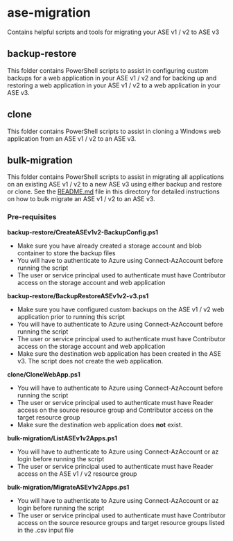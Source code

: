 # ase-migration
Contains helpful scripts and tools for migrating your ASE v1 / v2 to ASE v3

## backup-restore
This folder contains PowerShell scripts to assist in configuring custom backups for a web application in your ASE v1 / v2 and for backing up and restoring a web application in your ASE v1 / v2 to a web application in your ASE v3.

## clone
This folder contains PowerShell scripts to assist in cloning a Windows web application from an ASE v1 / v2 to an ASE v3.

## bulk-migration
This folder contains PowerShell scripts to assist in migrating all applications on an existing ASE v1 / v2 to a new ASE v3 using either backup and restore or clone. See the [README.md](bulk-migration/README.md) file in this directory for detailed instructions on how to bulk migrate an ASE v1 / v2 to an ASE v3.

### Pre-requisites
**backup-restore/CreateASEv1v2-BackupConfig.ps1**
- Make sure you have already created a storage account and blob container to store the backup files
- You will have to authenticate to Azure using Connect-AzAccount before running the script
- The user or service principal used to authenticate must have Contributor access on the storage account and web application

**backup-restore/BackupRestoreASEv1v2-v3.ps1**
- Make sure you have configured custom backups on the ASE v1 / v2 web application prior to running this script
- You will have to authenticate to Azure using Connect-AzAccount before running the script
- The user or service principal used to authenticate must have Contributor access on the storage account and web application
- Make sure the destination web application has been created in the ASE v3. The script does not create the web application.

**clone/CloneWebApp.ps1**
- You will have to authenticate to Azure using Connect-AzAccount before running the script
- The user or service principal used to authenticate must have Reader access on the source resource group and Contributor access on the target resource group
- Make sure the destination web application does **not** exist.

**bulk-migration/ListASEv1v2Apps.ps1**
- You will have to authenticate to Azure using Connect-AzAccount or az login before running the script
- The user or service principal used to authenticate must have Reader access on the ASE v1 / v2 resource group

**bulk-migration/MigrateASEv1v2Apps.ps1**
- You will have to authenticate to Azure using Connect-AzAccount or az login before running the script
- The user or service principal used to authenticate must have Contributor access on the source resource groups and target resource groups listed in the .csv input file
